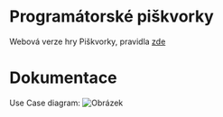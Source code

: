 # Programátorské piškvorky
Webová verze hry Piškvorky, pravidla [zde](https://www.zatrolene-hry.cz/spolecenska-hra/programatorske-piskvorky-13019/)

# Dokumentace
Use Case diagram:
![Obrázek](uscase)